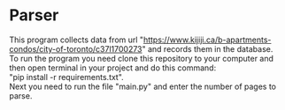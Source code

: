 # Parser
This program collects data from url "https://www.kijiji.ca/b-apartments-condos/city-of-toronto/c37l1700273" 
and records them in the database. <br /> To run the program you need clone this repository to your computer and then open terminal in your project and do this command: <br /> "pip install -r requirements.txt".
<br /> Next you need to run the file "main.py" and enter the number of pages to parse.

